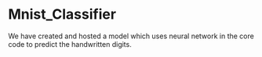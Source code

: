# Mnist_Classifier
We have created and hosted a model which uses neural network in the core code to predict the handwritten digits.
